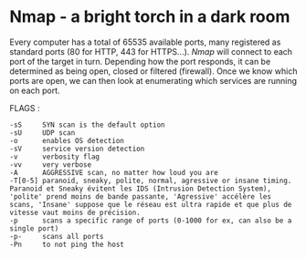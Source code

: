 # Nmap - a bright torch in a dark room

Every computer has a total of 65535 available ports, many registered as standard ports (80 for HTTP, 443 for HTTPS...).
*Nmap* will connect to each port of the target in turn. Depending how the port responds, it can be determined as being open, closed or filtered (firewall). Once we know which ports are open, we can then look at enumerating which services are running on each port.

FLAGS :
```
-sS		SYN scan is the default option
-sU		UDP scan
-o		enables OS detection
-sV		service version detection
-v		verbosity flag
-vv		very verbose
-A		AGGRESSIVE scan, no matter how loud you are
-T[0-5]	paranoid, sneaky, polite, normal, agressive or insane timing. Paranoid et Sneaky évitent les IDS (Intrusion Detection System), 'polite' prend moins de bande passante, 'Agressive' accélère les scans, 'Insane' suppose que le réseau est ultra rapide et que plus de vitesse vaut moins de précision.
-p		scans a specific range of ports (0-1000 for ex, can also be a single port)
-p-		scans all ports
-Pn		to not ping the host
```

